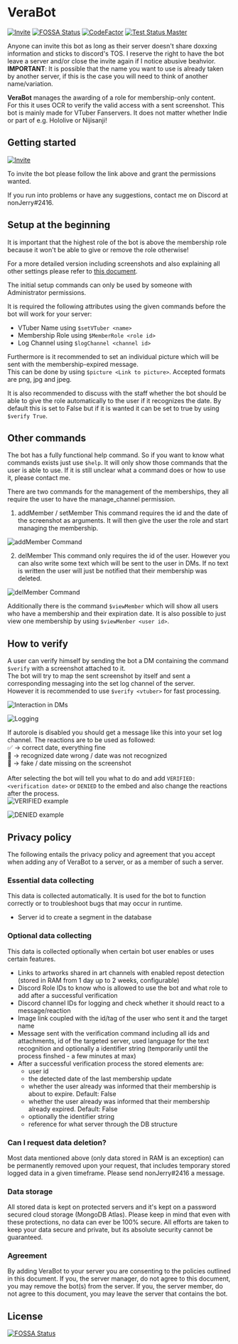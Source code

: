 # VeraBot

[![Invite](https://img.shields.io/badge/Invite%20Link-%40VeraBot-brightgreen)](https://discord.com/api/oauth2/authorize?client_id=844020223913099285&permissions=268823616&scope=bot%20applications.commands)
[![FOSSA Status](https://app.fossa.com/api/projects/git%2Bgithub.com%2FnonJerry%2FVeraBot.svg?type=shield)](https://app.fossa.com/projects/git%2Bgithub.com%2FnonJerry%2FVeraBot?ref=badge_shield)
[![CodeFactor](https://www.codefactor.io/repository/github/nonjerry/verabot/badge)](https://www.codefactor.io/repository/github/nonjerry/verabot)
[![Test Status Master](https://github.com/nonJerry/VeraBot/actions/workflows/ci.yaml/badge.svg?branch=master)](https://github.com/nonJerry/VeraBot/actions/workflows/ci.yaml)
<br>

Anyone can invite this bot as long as their server doesn't share doxxing information and sticks to discord's TOS. I reserve the right to have the bot leave a server and/or close the invite again if I notice abusive beahvior.<br>
**IMPORTANT**: It is possible that the name you want to use is already taken by another server, if this is the case you will need to think of another name/variation.<br>


**VeraBot** manages the awarding of a role for membership-only content. <br>
For this it uses OCR to verify the valid access with a sent screenshot.
This bot is mainly made for VTuber Fanservers. It does not matter whether Indie or part of e.g. Hololive or Nijisanji!

## Getting started

[![Invite](https://img.shields.io/badge/Invite%20Link-%40VeraBot-brightgreen)](https://discord.com/api/oauth2/authorize?client_id=844020223913099285&permissions=268823616&scope=bot)

To invite the bot please follow the link above and grant the permissions wanted.

If you run into problems or have any suggestions, contact me on Discord at nonJerry#2416.

## Setup at the beginning

It is important that the highest role of the bot is above the membership role because it won't be able to give or remove the role otherwise! <br>

For a more detailed version including screenshots and also explaining all other settings please refer to [this document](settings.md). <br>

The initial setup commands can only be used by someone with Administrator permissions. <br>

It is required the following attributes using the given commands before the bot will work for your server:
- VTuber Name using `$setVTuber <name>`
- Membership Role using `$MemberRole <role id>`
- Log Channel using `$logChannel <channel id>`

Furthermore is it recommended to set an individual picture which will be sent with the membership-expired message.<br>
This can be done by using `$picture <Link to picture>`. Accepted formats are png, jpg and jpeg.

It is also recommended to discuss with the staff whether the bot should be able to give the role automatically to the user if it recognizes the date.
By default this is set to False but if it is wanted it can be set to true by using `$verify True`.

## Other commands

The bot has a fully functional help command. So if you want to know what commands exists just use `$help`. It will only show those commands that the user is able to use. If it is still unclear what a command does or how to use it, please contact me.

There are two commands for the management of the memberships, they all require the user to have the manage_channel permission.
1. addMember / setMember
This command requires the id and the date of the screenshot as arguments. It will then give the user the role and start managing the membership.

![addMember Command](https://user-images.githubusercontent.com/79670160/119177754-0dc2bd80-ba6d-11eb-820f-0a6bc1cadc0d.png)

2. delMember
This command only requires the id of the user. However you can also write some text which will be sent to the user in DMs.
If no text is written the user will just be notified that their membership was deleted.

![delMember Command](https://user-images.githubusercontent.com/79670160/119178160-9f322f80-ba6d-11eb-9169-66d0fed4057d.png)


Additionally there is the command `$viewMember` which will show all users who have a membership and their expiration date.
It is also possible to just view one membership by using `$viewMenber <user id>`.


## How to verify
A user can verify himself by sending the bot a DM containing the command `$verify` with a screenshot attached to it. <br>
The bot will try to map the sent screenshot by itself and sent a corresponding messaging into the set log channel of the server. <br>
However it is recommended to use `$verify <vtuber>` for fast processing. <br>

![Interaction in DMs](https://user-images.githubusercontent.com/79670160/121266335-a0ab8680-c8ba-11eb-832c-6ba0e9bb9653.png)


![Logging](https://user-images.githubusercontent.com/79670160/121266440-ccc70780-c8ba-11eb-8bfc-869b0c2c5cdd.png)


If autorole is disabled you should get a message like this into your set log channel. The reactions are to be used as followed:
<br>
:white_check_mark: -> correct date, everything fine <br>
:calendar: -> recognized date wrong / date was not recognized <br>
:no_entry_sign: -> fake / date missing on  the screenshot <br>
<br>
After selecting the bot will tell you what to do and add `VERIFIED: <verification date>` or `DENIED` to the embed and also change the reactions after the process.
<br>
![VERIFIED example](https://user-images.githubusercontent.com/79670160/121267108-f59bcc80-c8bb-11eb-8c90-81df557cda59.png)

![DENIED example](https://user-images.githubusercontent.com/79670160/121267177-149a5e80-c8bc-11eb-9ea7-f0d40b67ad49.png)


## Privacy policy

The following entails the privacy policy and agreement that you accept when adding any of VeraBot to a server, or as a member of such a server.

### Essential data collecting

This data is collected automatically. It is used for the bot to function correctly or to troubleshoot bugs that may occur in runtime.

- Server id to create a segment in the database

### Optional data collecting

This data is collected optionally when certain bot user enables or uses certain features.

- Links to artworks shared in art channels with enabled repost detection (stored in RAM from 1 day up to 2 weeks, configurable)
- Discord Role IDs to know who is allowed to use the bot and what role to add after a successful verification
- Discord channel IDs for logging and check whether it should react to a message/reaction
- Image link coupled with the id/tag of the user who sent it and the target name
- Message sent with the verification command including all ids and attachments, id of the targeted server, used language for the text recognition and optionally a identifier string (temporarily until the process finshed - a few minutes at max)
- After a successful verification process the stored elements are:
  - user id
  - the detected date of the last membership update
  - whether the user already was informed that their membership is about to expire. Default: False
  - whether the user already was informed that their membership already expired. Default: False
  - optionally the identifier string
  - reference for what server through the DB structure

### Can I request data deletion?

Most data mentioned above (only data stored in RAM is an exception) can be permanently removed upon your request, that includes temporary stored logged data in a given timeframe. Please send nonJerry#2416 a message.

### Data storage

All stored data is kept on protected servers and it's kept on a password secured cloud storage (MongoDB Atlas). Please keep in mind that even with these protections, no data can ever be 100% secure. All efforts are taken to keep your data secure and private, but its absolute security cannot be guaranteed.

### Agreement

By adding VeraBot to your server you are consenting to the policies outlined in this document. If you, the server manager, do not agree to this document, you may remove the bot(s) from the server. If you, the server member, do not agree to this document, you may leave the server that contains the bot.


## License
[![FOSSA Status](https://app.fossa.com/api/projects/git%2Bgithub.com%2FnonJerry%2FVeraBot.svg?type=large)](https://app.fossa.com/projects/git%2Bgithub.com%2FnonJerry%2FVeraBot?ref=badge_large)

